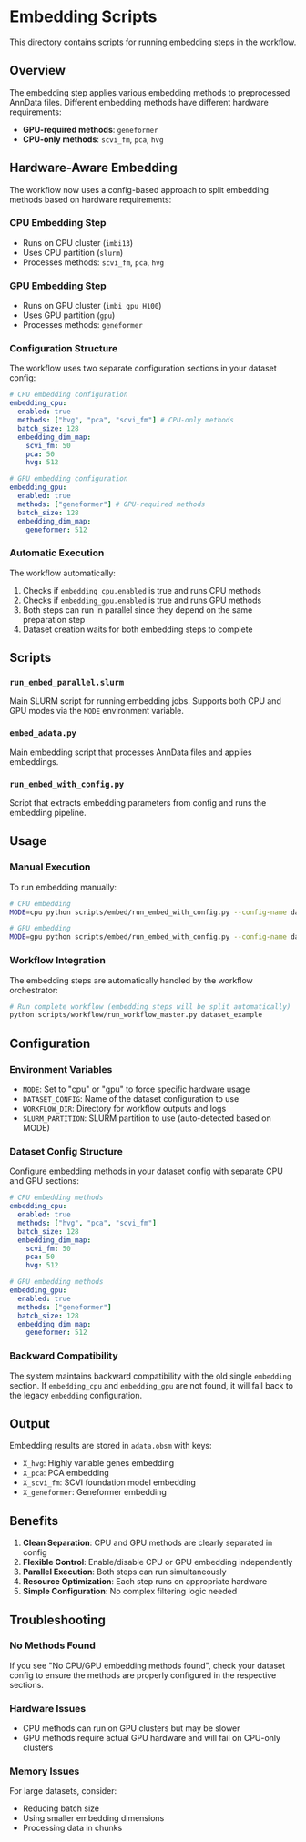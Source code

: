 # Embedding Scripts

This directory contains scripts for running embedding steps in the workflow.

## Overview

The embedding step applies various embedding methods to preprocessed AnnData files. Different embedding methods have different hardware requirements:

- **GPU-required methods**: `geneformer`
- **CPU-only methods**: `scvi_fm`, `pca`, `hvg`

## Hardware-Aware Embedding

The workflow now uses a config-based approach to split embedding methods based on hardware requirements:

### CPU Embedding Step

- Runs on CPU cluster (`imbi13`)
- Uses CPU partition (`slurm`)
- Processes methods: `scvi_fm`, `pca`, `hvg`

### GPU Embedding Step

- Runs on GPU cluster (`imbi_gpu_H100`)
- Uses GPU partition (`gpu`)
- Processes methods: `geneformer`

### Configuration Structure

The workflow uses two separate configuration sections in your dataset config:

```yaml
# CPU embedding configuration
embedding_cpu:
  enabled: true
  methods: ["hvg", "pca", "scvi_fm"] # CPU-only methods
  batch_size: 128
  embedding_dim_map:
    scvi_fm: 50
    pca: 50
    hvg: 512

# GPU embedding configuration
embedding_gpu:
  enabled: true
  methods: ["geneformer"] # GPU-required methods
  batch_size: 128
  embedding_dim_map:
    geneformer: 512
```

### Automatic Execution

The workflow automatically:

1. Checks if `embedding_cpu.enabled` is true and runs CPU methods
2. Checks if `embedding_gpu.enabled` is true and runs GPU methods
3. Both steps can run in parallel since they depend on the same preparation step
4. Dataset creation waits for both embedding steps to complete

## Scripts

### `run_embed_parallel.slurm`

Main SLURM script for running embedding jobs. Supports both CPU and GPU modes via the `MODE` environment variable.

### `embed_adata.py`

Main embedding script that processes AnnData files and applies embeddings.

### `run_embed_with_config.py`

Script that extracts embedding parameters from config and runs the embedding pipeline.

## Usage

### Manual Execution

To run embedding manually:

```bash
# CPU embedding
MODE=cpu python scripts/embed/run_embed_with_config.py --config-name dataset_example

# GPU embedding
MODE=gpu python scripts/embed/run_embed_with_config.py --config-name dataset_example
```

### Workflow Integration

The embedding steps are automatically handled by the workflow orchestrator:

```bash
# Run complete workflow (embedding steps will be split automatically)
python scripts/workflow/run_workflow_master.py dataset_example
```

## Configuration

### Environment Variables

- `MODE`: Set to "cpu" or "gpu" to force specific hardware usage
- `DATASET_CONFIG`: Name of the dataset configuration to use
- `WORKFLOW_DIR`: Directory for workflow outputs and logs
- `SLURM_PARTITION`: SLURM partition to use (auto-detected based on MODE)

### Dataset Config Structure

Configure embedding methods in your dataset config with separate CPU and GPU sections:

```yaml
# CPU embedding methods
embedding_cpu:
  enabled: true
  methods: ["hvg", "pca", "scvi_fm"]
  batch_size: 128
  embedding_dim_map:
    scvi_fm: 50
    pca: 50
    hvg: 512

# GPU embedding methods
embedding_gpu:
  enabled: true
  methods: ["geneformer"]
  batch_size: 128
  embedding_dim_map:
    geneformer: 512
```

### Backward Compatibility

The system maintains backward compatibility with the old single `embedding` section. If `embedding_cpu` and `embedding_gpu` are not found, it will fall back to the legacy `embedding` configuration.

## Output

Embedding results are stored in `adata.obsm` with keys:

- `X_hvg`: Highly variable genes embedding
- `X_pca`: PCA embedding
- `X_scvi_fm`: SCVI foundation model embedding
- `X_geneformer`: Geneformer embedding

## Benefits

1. **Clean Separation**: CPU and GPU methods are clearly separated in config
2. **Flexible Control**: Enable/disable CPU or GPU embedding independently
3. **Parallel Execution**: Both steps can run simultaneously
4. **Resource Optimization**: Each step runs on appropriate hardware
5. **Simple Configuration**: No complex filtering logic needed

## Troubleshooting

### No Methods Found

If you see "No CPU/GPU embedding methods found", check your dataset config to ensure the methods are properly configured in the respective sections.

### Hardware Issues

- CPU methods can run on GPU clusters but may be slower
- GPU methods require actual GPU hardware and will fail on CPU-only clusters

### Memory Issues

For large datasets, consider:

- Reducing batch size
- Using smaller embedding dimensions
- Processing data in chunks
